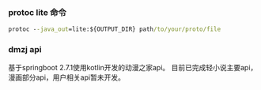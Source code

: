 ### protoc lite 命令
```cmd
protoc --java_out=lite:${OUTPUT_DIR} path/to/your/proto/file
```

### dmzj api
基于springboot 2.7.1使用kotlin开发的动漫之家api。 目前已完成轻小说主要api，漫画部分api，用户相关api暂未开发。